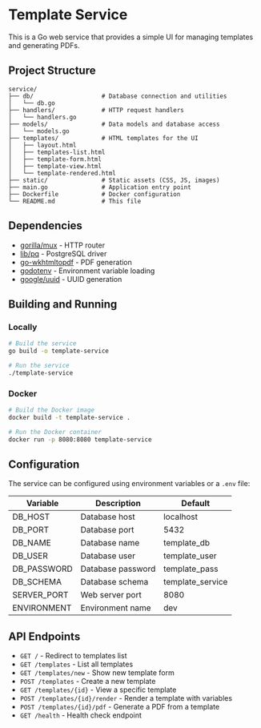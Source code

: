 # Template Service

This is a Go web service that provides a simple UI for managing templates and generating PDFs.

## Project Structure

```
service/
├── db/                   # Database connection and utilities
│   └── db.go
├── handlers/             # HTTP request handlers
│   └── handlers.go
├── models/               # Data models and database access
│   └── models.go
├── templates/            # HTML templates for the UI
│   ├── layout.html
│   ├── templates-list.html
│   ├── template-form.html
│   ├── template-view.html
│   └── template-rendered.html
├── static/               # Static assets (CSS, JS, images)
├── main.go               # Application entry point
├── Dockerfile            # Docker configuration
└── README.md             # This file
```

## Dependencies

- [gorilla/mux](https://github.com/gorilla/mux) - HTTP router
- [lib/pq](https://github.com/lib/pq) - PostgreSQL driver
- [go-wkhtmltopdf](https://github.com/SebastiaanKlippert/go-wkhtmltopdf) - PDF generation
- [godotenv](https://github.com/joho/godotenv) - Environment variable loading
- [google/uuid](https://github.com/google/uuid) - UUID generation

## Building and Running

### Locally

```bash
# Build the service
go build -o template-service

# Run the service
./template-service
```

### Docker

```bash
# Build the Docker image
docker build -t template-service .

# Run the Docker container
docker run -p 8080:8080 template-service
```

## Configuration

The service can be configured using environment variables or a `.env` file:

| Variable    | Description       | Default          |
|-------------|-------------------|------------------|
| DB_HOST     | Database host     | localhost        |
| DB_PORT     | Database port     | 5432             |
| DB_NAME     | Database name     | template_db      |
| DB_USER     | Database user     | template_user    |
| DB_PASSWORD | Database password | template_pass    |
| DB_SCHEMA   | Database schema   | template_service |
| SERVER_PORT | Web server port   | 8080             |
| ENVIRONMENT | Environment name  | dev              |

## API Endpoints

- `GET /` - Redirect to templates list
- `GET /templates` - List all templates
- `GET /templates/new` - Show new template form
- `POST /templates` - Create a new template
- `GET /templates/{id}` - View a specific template
- `POST /templates/{id}/render` - Render a template with variables
- `POST /templates/{id}/pdf` - Generate a PDF from a template
- `GET /health` - Health check endpoint